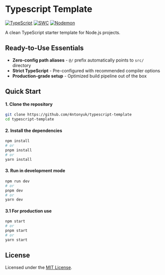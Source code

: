# Typescript Template
[![TypeScript][typescript-badge]][typescript-url]
[![SWC][swc-badge]][swc-url]
[![Nodemon][nodemon-badge]][nodemon-url]

A clean TypeScript starter template for Node.js projects.

## Ready-to-Use Essentials
- **Zero-config path aliases** - `@/` prefix automatically points to `src/` directory
- **Strict TypeScript** - Pre-configured with recommended compiler options
- **Production-grade setup** - Optimized build pipeline out of the box

## Quick Start
#### 1. Clone the repository
  ```bash
  git clone https://github.com/4ntonyuk/typescript-template
  cd typescript-template
  ```
#### 2. Install the dependencies
  ```bash
  npm install
  # or
  pnpm install
  # or
  yarn install
  ```
#### 3. Run in development mode
  ```bash
  npm run dev
  # or
  pnpm dev
  # or
  yarn dev
  ```
#### 3.1 For production use
  ```bash
  npm start
  # or
  pnpm start
  # or
  yarn start
  ```
## License
Licensed under the [MIT License](LICENSE).

[typescript-badge]: https://img.shields.io/badge/TypeScript-%23007ACC.svg?style=for-the-badge&logo=typescript&logoColor=FFF
[typescript-url]: https://www.typescriptlang.org/
[nodemon-badge]: https://img.shields.io/badge/Nodemon-000.svg?style=for-the-badge&logo=nodemon&logoColor=4D4B3E&labelColor=72C849&color=FFF
[nodemon-url]: https://nodemon.io/
[swc-badge]: https://img.shields.io/badge/SWC-%23F7C05C.svg?style=for-the-badge&logo=swc&logoColor=000
[swc-url]: https://swc.rs/
